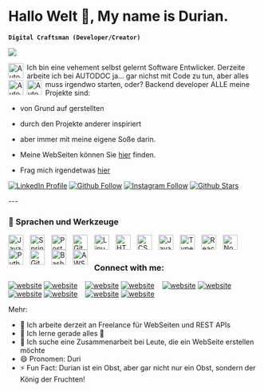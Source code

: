 # Hallo Welt 👋, My name is Durian.
**`Digital Craftsman (Developer/Creator)`**


<img src="https://readme-typing-svg.demolab.com/?lines=Full-stack%20web%20and%20app%20developer;Always%20learning%20new%20things&font=consolas%20Code&center=true&width=440&height=45&color=20e884&vCenter=true&pause=1000&size=24"/>


Ich bin eine vehement selbst gelernt Software Entwlicker. 
<img align="left" alt="Autodoc Logo" width="30px" style="padding-right:4px;" src="https://github.com/dmsosa/dmsosa/assets/112881114/96375a2d-124a-4f94-88b0-d6b57e5fe93e"/>Derzeite arbeite ich bei AUTODOC ja... gar nichst mit Code zu tun, aber alles muss irgendwo starten, oder?
<img align="left" alt="Autodoc Logo" width="30px" style="padding-right:4px;" src="https://cdn.jsdelivr.net/gh/devicons/devicon@latest/icons/devicon/devicon-original.svg" />Backend developer
<img align="left" alt="Autodoc Logo" width="30px" style="padding-right:4px;" src="https://cdn.jsdelivr.net/gh/devicons/devicon@latest/icons/codepen/codepen-original.svg" />ALLE meine Projekte sind:
   *  von Grund auf gerstellten
   *  durch den Projekte anderer inspiriert
   *  aber immer mit meine eigene Soße darin.

* Meine WebSeiten können Sie [hier](https://github.com/dmsosa/dmblog) finden.
* Frag mich irgendetwas [hier](mailto:dmsosa21@outlook.com)

   <p align="left">
[![LinkedIn Profile](https://img.shields.io/badge/LINKEDIN-blue?style=for-the-badge&logo=linkedin&labelColor=2667d1&logoColor=white)](https://www.instagram.com/duvi_official/?hl=de)
[![Github Follow](https://custom-icon-badges.demolab.com/github/followers/dmsosa?color=gray&labelColor=black&style=for-the-badge&logo=person-add&label=Follow&logoColor=white)](https://github.com/dmsosa?tab=followers)
[![Instagram Follow](https://img.shields.io/badge/INSTAGRAM--deeppink?style=for-the-badge&logo=instagram&labelColor=b00c4e)](https://www.instagram.com/duvi_official/?hl=de)
[![Github Stars](https://img.shields.io/badge/STARS-gray?logo=github&style=for-the-badge&logoColor=white&labelColor=black)](https://github.com/dmsosa?tab=repositories&sort=stargazers)


   </p>
---

### 🧰 Sprachen und Werkzeuge

<img align="left" alt="Java" width="30px" style="padding-right:10px;" src="https://cdn.jsdelivr.net/gh/devicons/devicon/icons/java/java-original.svg"/>
<img align="left" alt="Spring" width="30px" style="padding-right:10px;" src="https://cdn.jsdelivr.net/gh/devicons/devicon/icons/spring/spring-original.svg" />
<img align="left" alt="Postgres" width="30px" style="padding-right:10px;" src="https://cdn.jsdelivr.net/gh/devicons/devicon@latest/icons/postgresql/postgresql-original.svg" />
<img align="left" alt="Git" width="30px" style="padding-right:10px;" src="https://cdn.jsdelivr.net/gh/devicons/devicon/icons/git/git-original.svg" />
<img align="left" alt="Linux" width="30px" style="padding-right:10px;" src="https://cdn.jsdelivr.net/gh/devicons/devicon/icons/linux/linux-original.svg" />
<img align="left" alt="HTML" width="30px" style="padding-right:10px;" src="https://cdn.jsdelivr.net/gh/devicons/devicon/icons/html5/html5-plain.svg" />
<img align="left" alt="CSS" width="30px" style="padding-right:10px;" src="https://cdn.jsdelivr.net/gh/devicons/devicon/icons/css3/css3-plain.svg" />
<img align="left" alt="JavaScript" width="30px" style="padding-right:10px;" src="https://cdn.jsdelivr.net/gh/devicons/devicon/icons/javascript/javascript-plain.svg" />
<img align="left" alt="TypeScript" width="30px" style="padding-right:10px;" src="https://cdn.jsdelivr.net/gh/devicons/devicon/icons/typescript/typescript-plain.svg" />
<img align="left" alt="React" width="30px" style="padding-right:10px;" src="https://cdn.jsdelivr.net/gh/devicons/devicon/icons/react/react-original.svg" />
<img align="left" alt="NodeJS" width="30px" style="padding-right:10px;" src="https://cdn.jsdelivr.net/gh/devicons/devicon/icons/nodejs/nodejs-original.svg" />
<img align="left" alt="Python" width="30px" style="padding-right:10px;" src="https://cdn.jsdelivr.net/gh/devicons/devicon/icons/python/python-plain.svg" />
<img align="left" alt="GitHub" width="30px" style="padding-right:10px;" src="https://cdn.jsdelivr.net/gh/devicons/devicon/icons/github/github-original.svg" />
<img align="left" alt="Bash" width="30px" style="padding-right:10px;" src="https://cdn.jsdelivr.net/gh/devicons/devicon/icons/bash/bash-original.svg" />
<img align="left" alt="AWS" width="30px" style="padding-right:10px;" src="https://cdn.jsdelivr.net/gh/devicons/devicon@latest/icons/amazonwebservices/amazonwebservices-original-wordmark.svg" />    
<br />

#

### Connect with me:

[![website](./img/globe-light.svg)](https://codestackr.com#gh-light-mode-only)
[![website](./img/globe-dark.svg)](https://codestackr.com#gh-dark-mode-only)
&nbsp;&nbsp;
[![website](./img/youtube-light.svg)](https://youtube.com/codestackr#gh-light-mode-only)
[![website](./img/youtube-dark.svg)](https://youtube.com/codestackr#gh-dark-mode-only)
&nbsp;&nbsp;
[![website](./img/twitter-light.svg)](https://twitter.com/codestackr#gh-light-mode-only)
[![website](./img/twitter-dark.svg)](https://twitter.com/codestackr#gh-dark-mode-only)
&nbsp;&nbsp;
[![website](./img/linkedin-light.svg)](https://linkedin.com/in/codeSTACKr#gh-light-mode-only)
[![website](./img/linkedin-dark.svg)](https://linkedin.com/in/codeSTACKr#gh-dark-mode-only)
&nbsp;&nbsp;
[![website](./img/instagram-light.svg)](https://instagram.com/codeSTACKr#gh-light-mode-only)
[![website](./img/instagram-dark.svg)](https://instagram.com/codeSTACKr#gh-dark-mode-only)


Mehr:
- 🔭 Ich arbeite derzeit an Freelance für WebSeiten und REST APIs
- 🌱 Ich lerne gerade alles 🤣
- 👯 Ich suche eine Zusammenarbeit bei Leute, die ein WebSeite erstellen möchte
- 😄 Pronomen: Duri
- ⚡ Fun Fact: Durian ist ein Obst, aber gar nicht nur ein Obst, sondern der König der Fruchten!

